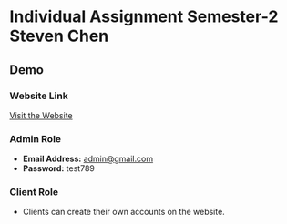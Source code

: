 # Individual Assignment Semester-2 Steven Chen

## Demo
### Website Link
[Visit the Website](https://i507678.luna.fhict.nl/)

### Admin Role
- **Email Address:** admin@gmail.com
- **Password:** test789

### Client Role
- Clients can create their own accounts on the website.
